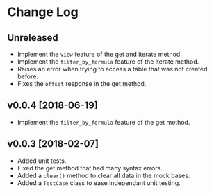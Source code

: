 # Change Log

## Unreleased

* Implement the `view` feature of the get and iterate method.
* Implement the `filter_by_formula` feature of the iterate method.
* Raises an error when trying to access a table that was not created before.
* Fixes the `offset` response in the get method.

## v0.0.4 [2018-06-19]

* Implement the `filter_by_formula` feature of the get method.

## v0.0.3 [2018-02-07]

* Added unit tests.
* Fixed the get method that had many syntax errors.
* Added a `clear()` method to clear all data in the mock bases.
* Added a `TestCase` class to ease independant unit testing.
